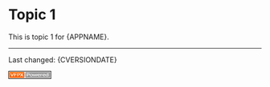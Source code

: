 # Topic 1

This is topic 1 for {APPNAME}.

----
Last changed: {CVERSIONDATE}

![powered by VFPX](./images/vfpxpoweredby_alternative.gif "powered by VFPX")